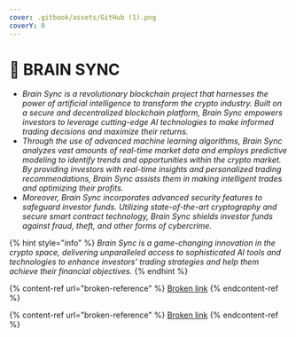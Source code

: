 ```yaml
---
cover: .gitbook/assets/GitHub (1).png
coverY: 0
---
```


# 📍 BRAIN SYNC

* _Brain Sync is a revolutionary blockchain project that harnesses the power of artificial intelligence to transform the crypto industry. Built on a secure and decentralized blockchain platform, Brain Sync empowers investors to leverage cutting-edge AI technologies to make informed trading decisions and maximize their returns._
* _Through the use of advanced machine learning algorithms, Brain Sync analyzes vast amounts of real-time market data and employs predictive modeling to identify trends and opportunities within the crypto market. By providing investors with real-time insights and personalized trading recommendations, Brain Sync assists them in making intelligent trades and optimizing their profits._
* _Moreover, Brain Sync incorporates advanced security features to safeguard investor funds. Utilizing state-of-the-art cryptography and secure smart contract technology, Brain Sync shields investor funds against fraud, theft, and other forms of cybercrime._

{% hint style="info" %}
_Brain Sync is a game-changing innovation in the crypto space, delivering unparalleled access to sophisticated AI tools and technologies to enhance investors' trading strategies and help them achieve their financial objectives._
{% endhint %}

{% content-ref url="broken-reference" %}
[Broken link](broken-reference)
{% endcontent-ref %}

{% content-ref url="broken-reference" %}
[Broken link](broken-reference)
{% endcontent-ref %}
